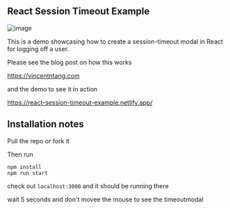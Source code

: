 ## React Session Timeout Example

![image](https://user-images.githubusercontent.com/10290348/142743141-2f429729-9246-460f-8d8f-5cefb320536e.png)

This is a demo showcasing how to create a session-timeout modal in React for logging off a user. 

Please see the blog post on how this works

https://vincentntang.com

and the demo to see it in action

https://react-session-timeout-example.netlify.app/

## Installation notes

Pull the repo or fork it

Then run

```
npm install
npm run start
```

check out `localhost:3000` and it should be running there

wait 5 seconds and don't movee the mouse to see the timeoutmodal